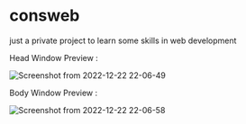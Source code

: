 # consweb
just a private project to learn some skills in web development

Head Window Preview :

![Screenshot from 2022-12-22 22-06-49](https://user-images.githubusercontent.com/38376474/209181787-cd89c9c0-d664-41f9-a12a-26bb13fa6e70.png)


Body Window Preview :

![Screenshot from 2022-12-22 22-06-58](https://user-images.githubusercontent.com/38376474/209182546-d4631e1e-9eef-47f0-992b-bcb38fc22563.png)
